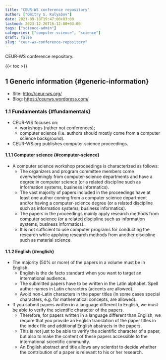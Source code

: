 ```yaml
---
title: "CEUR-WS conference repository"
author: ["Dmitry S. Kulyabov"]
date: 2021-09-18T19:47:00+03:00
lastmod: 2023-12-26T16:12:00+03:00
tags: ["science-admin"]
categories: ["computer-science", "science"]
draft: false
slug: "ceur-ws-conference-repository"
---
```


CEUR-WS conference repository.

<!--more-->

{{< toc >}}


## <span class="section-num">1</span> Generic information {#generic-information}

-   Site: <http://ceur-ws.org/>
-   Blog: <https://ceurws.wordpress.com/>


### <span class="section-num">1.1</span> Fundamentals {#fundamentals}

-   CEUR-WS focuses on:
    -   workshops (rather not conferences);
    -   computer science (i.e. authors should mostly come from a computer science background).
-   CEUR-WS.org publishes computer science proceedings.


#### <span class="section-num">1.1.1</span> Computer science {#computer-science}

-   A computer science workshop proceedings is characterized as follows:
    -   The organizers and program committee members come overwhelmingly from computer-science departments and have a degree in computer science (or a related discipline such as information systems, business informatics).
    -   The vast majority of papers included in the proceedings have at least one author coming from a computer science department and/or having a computer-science degree (or a related discipline such as information systems, business informatics).
    -   The papers in the proceedings mainly apply research methods from computer science (or a related discipline such as information systems, business informatics).
    -   It is not sufficient to use computer programs for conducting the research while applying research methods from another discipline such as material science.


#### <span class="section-num">1.1.2</span> English {#english}

-   The majority (50% or more) of the papers in a volume must be in English.
    -   English is the de facto standard when you want to target an international audience.
    -   The submitted papers have to be written in the Latin alphabet. Spell author names in Latin characters (accents are allowed).
    -   Avoid non-Latin characters in the paper titles (in some cases special characters, e.g. for mathematical concepts, are allowed).
-   If you submit papers written in a language different to English, we must be able to verify the scientific character of the papers.
    -   Therefore, for papers written in a language different than English, we require that you provide an English translation of the paper titles in the index file and additional English abstracts in the papers.
    -   This is not just to be able to verify the scientific character of a paper, but also to make the content of these papers accessible to the international scientific community.
    -   An English abstract and title allows any scientist to decide whether the contribution of a paper is relevant to his or her research.
